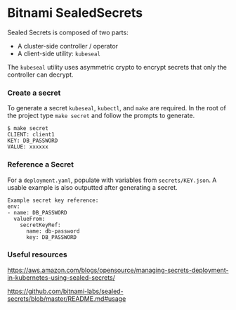 # Bitnami SealedSecrets

Sealed Secrets is composed of two parts:

* A cluster-side controller / operator
* A client-side utility: `kubeseal`

The `kubeseal` utility uses asymmetric crypto to encrypt secrets that only the controller can decrypt.

### Create a secret
To generate a secret `kubeseal`, `kubectl`, and `make` are required. In the root of the project type `make secret` and follow the prompts to generate.
```
$ make secret
CLIENT: client1
KEY: DB_PASSWORD
VALUE: xxxxxx
```

### Reference a Secret
For a `deployment.yaml`, populate with variables from `secrets/KEY.json`. A usable example is also outputted after generating a secret.
```
Example secret key reference:
env:
- name: DB_PASSWORD
  valueFrom:
    secretKeyRef:
      name: db-password
      key: DB_PASSWORD
```

### Useful resources
https://aws.amazon.com/blogs/opensource/managing-secrets-deployment-in-kubernetes-using-sealed-secrets/

https://github.com/bitnami-labs/sealed-secrets/blob/master/README.md#usage
